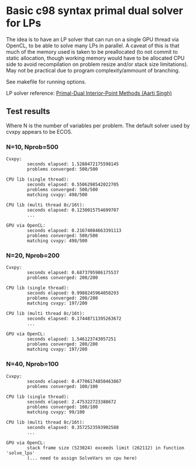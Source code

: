 # Basic c98 syntax primal dual solver for LPs

The idea is to have an LP solver that can run on a single GPU thread via OpenCL, to be able to solve many LPs in parallel.
A caveat of this is that much of the memory used is taken to be preallocated (to not commit to static allocation, though working memory would have to be allocated CPU side to avoid recompilation on problem resize and/or stack size limitations).
May not be practical due to program complexity/ammount of branching.

See makefile for running options.

LP solver reference: [Primal-Dual Interior-Point Methods (Aarti Singh)](https://www.cs.cmu.edu/~pradeepr/convexopt/Lecture_Slides/primal-dual.pdf)

## Test results

Where N is the number of variables per problem. The default solver used by cvxpy appears to be ECOS.

### N=10, Nprob=500

```
Cvxpy:
        seconds elapsed: 1.5288472175598145
        problems converged: 500/500

CPU lib (single thread):
        seconds elapsed: 0.5506298542022705
        problems converged: 500/500
        matching cvxpy: 498/500

CPU lib (multi thread 8c/16t):
        seconds elapsed: 0.1230015754699707
        ...

GPU via OpenCL:
        seconds elapsed: 0.21674084663391113
        problems converged: 500/500
        matching cvxpy: 498/500
```

### N=20, Nprob=200

```
Cvxpy:
        seconds elapsed: 0.6873795986175537
        problems converged: 200/200

CPU lib (single thread):
        seconds elapsed: 0.9988245964050293
        problems converged: 200/200
        matching cvxpy: 197/200

CPU lib (multi thread 8c/16t):
        seconds elapsed: 0.17448711395263672
        ...

GPU via OpenCL:
        seconds elapsed: 1.546123743057251
        problems converged: 200/200
        matching cvxpy: 197/200
```

### N=40, Nprob=100

```
Cvxpy:
        seconds elapsed: 0.47706174850463867
        problems converged: 100/100

CPU lib (single thread):
        seconds elapsed: 2.475322723388672
        problems converged: 100/100
        matching cvxpy: 99/100

CPU lib (multi thread 8c/16t):
        seconds elapsed: 0.3572523593902588
        ...

GPU via OpenCL:
        stack frame size (523024) exceeds limit (262112) in function 'solve_lps'
        (... need to assign SolveVars on cpu here)
```
